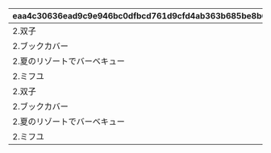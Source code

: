 |eaa4c30636ead9c9e946bc0dfbcd761d9cfd4ab363b685be8b6ef8f4a121f502|6704256bbc14ffce854a430cbac258011c24396721cf1e2830bb11eb59d01753|879281595eede24a7561ab939f76f65673285953173812db4e6e7665126880d0|c6a5d8ca92c9379b448e543103f17e8b3ac87bdb562e741473f5f6bbcf56ab89|cc1b6cd1adc9cc261bb4504bafea4e1673d037a1057bc34c9ab5f20738534ffe|2cf312b4ddde0c1b4ac35b0bc7fac7c0929e4f4d5057b1261c73c3ca92ae9437|206d2ef803fbfcae0d91e5fa69256039ae959265405ebb5e6a740ed2e01489df|08249fff48533d48cdaefcd2fd82e784752f2d1ddf3864435d416a3c819bb25b|fa787a9493e8fce2469adeefb99305b32a00759820c1b4e43b3fb404d0ae1c33|199a25370d2858b4832ebf30cb34520bb7b86e8c3c564d73583fc0ca0a208881|6fa07b407349c3b4309389b102fbe319f2bc1ee5ed3410bcea365754581d189e|bd4516e41bd8f2aafd0407d1a2f128ef48a0ccf05ccf3f95b7f6ddec926e1edb|221f658dd232769f5b8cc3bbb45d50f9a8bd0104eb2cef8eff97cd4b6818a993|b8e49c130e38d3b006b420e6f46b92804a44db913545c8a6c613f849fd8d40cc|dbee4e70c3c3fe90d0cd719e301809ff2878609f271e37b2421a7ea85b5662fd|c3e7c348a2c42f74b71b035ca0ecfba9262d1424e219e5bad5f203407fff4577|e325fa9263d259777df609433dbf530578ed4b7027855226285aa89c9adb8132|ffbaff058a657fae55b589541d1d0a51eb2dab3ac5645db1451f79c6da06ba9f|7131c3b53b505d740a8f7c1d517fdf019b6222d6ab879ad2bba696fa253404ab|0d00a4b1b81327225c816cebc57c5eef8322f28f2d42ddfaa94f89b92deb09fc|
| --- | --- | --- | --- | --- | --- | --- | --- | --- | --- | --- | --- | --- | --- | --- | --- | --- | --- | --- | --- |
|2.双子|10012|10012104|謎解き1|間違った組み合わせはどれでしょう|0|4.父と娘|3.先生と生徒|3|-689|910012|1.姉妹|5012600||103|5012601|武器や髪形など身体的特徴に注目してみよう。|0||1001201|
|2.ブックカバー|10012|10012108|謎解き2|探し物はなんでしょう|0|4.スコアブック|3.ワードブック|4|-220|910012|1.ブックストア|5012602||74|5012603|キャラの名前に注目してみよう。|0||1001202|
|2.夏のリゾートでバーベキュー|10012|10012110|謎解き3|主人公が映っているのはどれでしょう|0|4.クリスティーナと対峙しているのは・・・|3.トワイライトキャラバンの皆が談笑している|3|135|910012|1.ミミとキョウカが誰かを見て驚いている|5012604||-84|5012605|主人公の性格がよく表れている一枚。|0||1001203|
|2.ミフユ|10012|10012115|謎解き4|暗号を解読して人物を推理しよう|0|4.シズル|3.レイ|4|810|910012|1.ルカ|5012606||58|5012607|バラバラになったものは整理してみよう。|0||1001204|
|2.双子|20012|20012104|謎解き1|間違った組み合わせはどれでしょう|0|4.父と娘|3.先生と生徒|3|-690|910012|1.姉妹|5012600||103|5012601|武器や髪形など身体的特徴に注目してみよう。|0||2001201|
|2.ブックカバー|20012|20012108|謎解き2|探し物はなんでしょう|0|4.スコアブック|3.ワードブック|4|-270|910012|1.ブックストア|5012602||74|5012603|キャラの名前に注目してみよう。|0||2001202|
|2.夏のリゾートでバーベキュー|20012|20012110|謎解き3|主人公が映っているのはどれでしょう|0|4.クリスティーナと対峙しているのは・・・|3.トワイライトキャラバンの皆が談笑している|3|54|910012|1.ミミとキョウカが誰かを見て驚いている|5012604||-84|5012605|主人公の性格がよく表れている一枚。|0||2001203|
|2.ミフユ|20012|20012115|謎解き4|暗号を解読して人物を推理しよう|0|4.シズル|3.レイ|4|650|910012|1.ルカ|5012606||58|5012607|バラバラになったものは整理してみよう。|0||2001204|